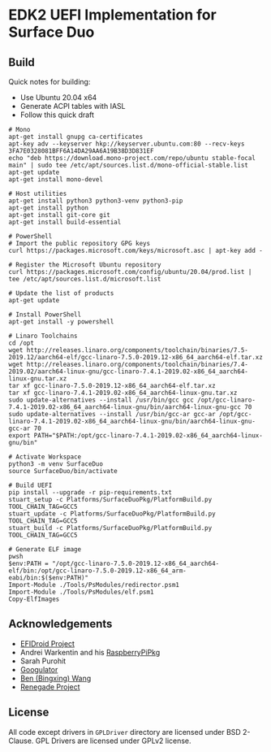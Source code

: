 # EDK2 UEFI Implementation for Surface Duo

## Build

Quick notes for building:

- Use Ubuntu 20.04 x64
- Generate ACPI tables with IASL
- Follow this quick draft

```
# Mono
apt-get install gnupg ca-certificates
apt-key adv --keyserver hkp://keyserver.ubuntu.com:80 --recv-keys 3FA7E0328081BFF6A14DA29AA6A19B38D3D831EF
echo "deb https://download.mono-project.com/repo/ubuntu stable-focal main" | sudo tee /etc/apt/sources.list.d/mono-official-stable.list
apt-get update
apt-get install mono-devel

# Host utilities
apt-get install python3 python3-venv python3-pip
apt-get install python
apt-get install git-core git
apt-get install build-essential

# PowerShell
# Import the public repository GPG keys
curl https://packages.microsoft.com/keys/microsoft.asc | apt-key add -

# Register the Microsoft Ubuntu repository
curl https://packages.microsoft.com/config/ubuntu/20.04/prod.list | tee /etc/apt/sources.list.d/microsoft.list

# Update the list of products
apt-get update

# Install PowerShell
apt-get install -y powershell

# Linaro Toolchains
cd /opt
wget http://releases.linaro.org/components/toolchain/binaries/7.5-2019.12/aarch64-elf/gcc-linaro-7.5.0-2019.12-x86_64_aarch64-elf.tar.xz
wget http://releases.linaro.org/components/toolchain/binaries/7.4-2019.02/aarch64-linux-gnu/gcc-linaro-7.4.1-2019.02-x86_64_aarch64-linux-gnu.tar.xz
tar xf gcc-linaro-7.5.0-2019.12-x86_64_aarch64-elf.tar.xz
tar xf gcc-linaro-7.4.1-2019.02-x86_64_aarch64-linux-gnu.tar.xz
sudo update-alternatives --install /usr/bin/gcc gcc /opt/gcc-linaro-7.4.1-2019.02-x86_64_aarch64-linux-gnu/bin/aarch64-linux-gnu-gcc 70
sudo update-alternatives --install /usr/bin/gcc-ar gcc-ar /opt/gcc-linaro-7.4.1-2019.02-x86_64_aarch64-linux-gnu/bin/aarch64-linux-gnu-gcc-ar 70
export PATH="$PATH:/opt/gcc-linaro-7.4.1-2019.02-x86_64_aarch64-linux-gnu/bin"

# Activate Workspace
python3 -m venv SurfaceDuo
source SurfaceDuo/bin/activate

# Build UEFI
pip install --upgrade -r pip-requirements.txt
stuart_setup -c Platforms/SurfaceDuoPkg/PlatformBuild.py TOOL_CHAIN_TAG=GCC5
stuart_update -c Platforms/SurfaceDuoPkg/PlatformBuild.py TOOL_CHAIN_TAG=GCC5
stuart_build -c Platforms/SurfaceDuoPkg/PlatformBuild.py TOOL_CHAIN_TAG=GCC5

# Generate ELF image
pwsh
$env:PATH = "/opt/gcc-linaro-7.5.0-2019.12-x86_64_aarch64-elf/bin:/opt/gcc-linaro-7.5.0-2019.12-x86_64_arm-eabi/bin:$($env:PATH)"
Import-Module ./Tools/PsModules/redirector.psm1
Import-Module ./Tools/PsModules/elf.psm1
Copy-ElfImages
```

## Acknowledgements

- [EFIDroid Project](http://efidroid.org)
- Andrei Warkentin and his [RaspberryPiPkg](https://github.com/andreiw/RaspberryPiPkg)
- Sarah Purohit
- [Googulator](https://github.com/Googulator/)
- [Ben (Bingxing) Wang](https://github.com/imbushuo/)
- [Renegade Project](https://github.com/edk2-porting/)

## License

All code except drivers in `GPLDriver` directory are licensed under BSD 2-Clause. 
GPL Drivers are licensed under GPLv2 license.
